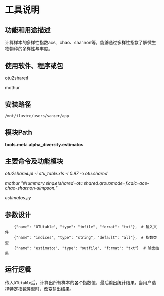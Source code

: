 工具说明
==========================

功能和用途描述
-----------------------------------

计算样本的多样性指数ace、chao、shannon等，能够通过多样性指数了解微生物物种的多样性与丰度。

使用软件、程序或包
-----------------------------------

otu2shared

mothur

安装路径
-----------------------------------

`/mnt/ilustre/users/sanger/app`


模块Path
-----------

**tools.meta.alpha_diversity.estimatos**

主要命令及功能模块
-----------------------------------

_otu2shared.pl -i otu_table.xls -l 0.97 -o otu.shared_

_mothur "#summary.single(shared=otu.shared,groupmode=f,calc=ace-chao-shannon-simpson)"_

_estimatos.py_

参数设计
-----------------------------------

```
    {"name": "OTUtable", "type": "infile", "format": "txt"},  # 输入文件
    {"name": "indices", "type": "string", "default": "all"},  # 指数类型
    {"name": "estimatos", "type": "outfile", "format": "txt"}  # 输出结果
```

运行逻辑
-----------------------------------

传入`OTUtable`后，计算出所有样本的各个指数值，最后输出统计结果。当用户选择特定指数类型时，改变输出结果。